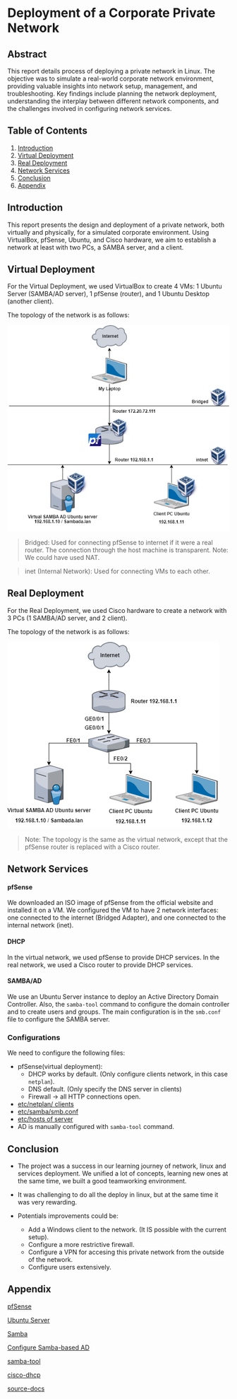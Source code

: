 # Deployment of a Corporate Private Network
## Abstract
This report details process of deploying a private network in Linux. The objective was to simulate a real-world corporate network environment, providing valuable insights into network setup, management, and troubleshooting. Key findings include planning the network deployment, understanding the interplay between different network components, and the challenges involved in configuring network services.

## Table of Contents
1. [Introduction](#introduction)
2. [Virtual Deployment](#virtual-deployment)
3. [Real Deployment](#real-deployment)
4. [Network Services](#network-services)
5. [Conclusion](#conclusion)
6. [Appendix](#appendix)

## Introduction
This report presents the design and deployment of a private network, both virtually and physically, for a simulated corporate environment. Using VirtualBox, pfSense, Ubuntu, and Cisco hardware, we aim to establish a network at least with two PCs, a SAMBA server, and a client.

## Virtual Deployment
For the Virtual Deployment, we used VirtualBox to create 4 VMs: 1 Ubuntu Server (SAMBA/AD server), 1 pfSense (router), and 1 Ubuntu Desktop (another client).

The topology of the network is as follows:

![Virtual Network Topology](./images/virtual-network-topology.png)

> Bridged: Used for connecting pfSense to internet if it were a real router. The connection through the host machine is transparent. Note: We could have used NAT.

> inet (Internal Network): Used for connecting VMs to each other.

## Real Deployment
For the Real Deployment, we used Cisco hardware to create a network with 3 PCs (1 SAMBA/AD server, and 2 client).

The topology of the network is as follows:

![Real Network Topology](./images/real-network-topology.png)
> Note: The topology is the same as the virtual network, except that the pfSense router is replaced with a Cisco router.

## Network Services

#### pfSense
We downloaded an ISO image of pfSense from the official website and installed it on a VM. We configured the VM to have 2 network interfaces: one connected to the internet (Bridged Adapter), and one connected to the internal network (inet).

#### DHCP
In the virtual network, we used pfSense to provide DHCP services. In the real network, we used a Cisco router to provide DHCP services.

#### SAMBA/AD
We use an Ubuntu Server instance to deploy an Active Directory Domain Controller. Also, the `samba-tool` command to configure the domain controller and to create users and groups. The main configuration is in the `smb.conf` file to configure the SAMBA server.

### Configurations
We need to configure the following files:
- pfSense(virtual deployment): 
    - DHCP works by default. (Only configure clients network, in this case `netplan`).
    - DNS default. (Only specify the DNS server in clients)
    - Firewall -> all HTTP connections open.
- [etc/netplan/ clients](./config-files/netplan.yml)
- [etc/samba/smb.conf](./config-files/smb.conf)
- [etc/hosts of server](./config-files/hosts)
- AD is manually configured with `samba-tool` command.

## Conclusion
- The project was a success in our learning journey of network, linux and services deployment. We unified a lot of concepts, learning new ones at the same time, we built a good teamworking environment.

- It was challenging to do all the deploy in linux, but at the same time it was very rewarding.

- Potentials improvements could be:
    - Add a Windows client to the network. (It IS possible with the current setup).
    - Configure a more restrictive firewall.
    - Configure a VPN for accesing this private network from the outside of the network.
    - Configure users extensively.

## Appendix
[pfSense](https://docs.netgate.com/pfsense/en/latest/general/what-is-pfsense.html)

[Ubuntu Server](https://ubuntu.com/server)

[Samba](https://www.samba.org/samba/what_is_samba.html)

[Configure Samba-based AD](https://www.considerednormal.com/2022/11/samba-based-active-directory-on-ubuntu-22-04/)

[samba-tool](https://www.samba.org/samba/docs/current/man-html/samba-tool.8.html)

[cisco-dhcp](https://www.cisco.com/en/US/docs/ios/12_4t/ip_addr/configuration/guide/htdhcpsv.html)

[source-docs](https://github.com/martimolanes/project-deployment)
